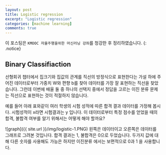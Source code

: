 ```yaml
---
layout: post
title: Logistic regression
excerpt: "Logistic regression"
categories: [machine learning]
comments: true
---
```


이 포스팅은 `KMOOC 자율주행을위한 머신러닝 강좌`를 청강한 후 정리하였습니다.
{: .notice}


## Binary Classifiaction

선형회귀 챕터에서 집크기와 집값의 관계를 직선의 방정식으로 표현한다는 가설 하에 주어진 데이터로부터 가중치 W와 편향 b를 찾아 데이터를 가장 잘 표현하는 직선을 찾았습니다. 그런데 이번에 배울 둘 중 하나의 선택지 중에서 정답을 고르는 이진 분류 문제는 직선으로 표현하는 것이 적절하지 않습니다.

예를 들어 아래 표와같이 여러 학생의 시험 성적에 따른 합격 결과 데이터를 가정해 봅시다. 시험성적이 x라면 시험결과는  y 입니다. 이 데이터로부터 특정 점수를 얻었을 때의 합격, 불합격 여부를 알기 위해서는 어떻게 해야 할까요?

![graph]({{ site.url }}/img/logistic-1.PNG)
왼쪽은 데이터이고 오른쪽은 데이터를 그래프로 그려본 것입니다. 합격 결과는 1, 불합격은 0으로 두었습니다. 두가지 값에 대해 다른 숫자를 사용해도 가능은 하지만 이진분류 에서는 보편적으로 0과 1 을 사용합니다.

